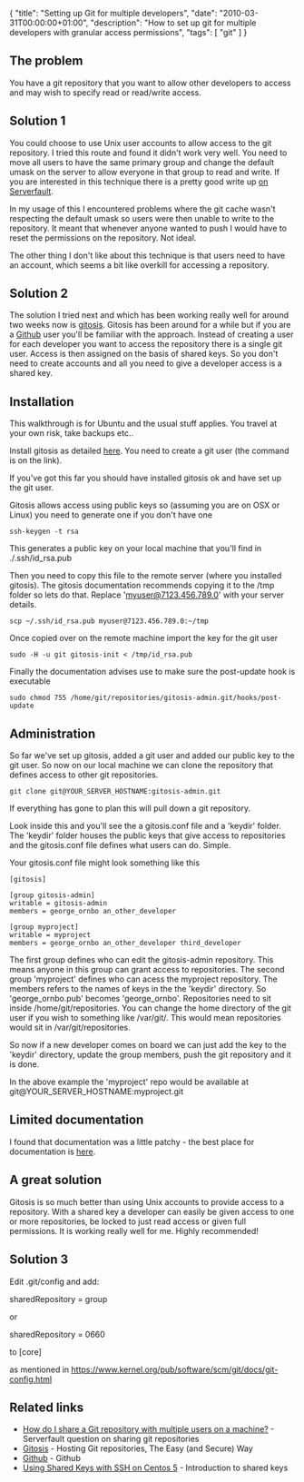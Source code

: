 {
  "title": "Setting up Git for multiple developers",
  "date": "2010-03-31T00:00:00+01:00",
  "description": "How to set up git for multiple developers with granular access permissions",
  "tags": [
    "git"
  ]
}

## The problem

You have a git repository that you want to allow other developers to access and may wish to specify read or read/write access. 

## Solution 1

You could choose to use Unix user accounts to allow access to the git repository. I tried this route and found it didn't work very well. You need to move all users to have the same primary group and change the default umask on the server to allow everyone in that group to read and write. If you are interested in this technique there is a pretty good write up [on Serverfault][1].

In my usage of this I encountered problems where the git cache wasn't respecting the default umask so users were then unable to write to the repository. It meant that whenever anyone wanted to push I would have to reset the permissions on the repository. Not ideal. 

The other thing I don't like about this technique is that users need to have an account, which seems a bit like overkill for accessing a repository.

## Solution 2

The solution I tried next and which has been working really well for around two weeks now is [gitosis][2]. Gitosis has been around for a while but if you are a [Github][3] user you'll be familiar with the approach. Instead of creating a user for each developer you want to access the repository there is a single git user. Access is then assigned on the basis of shared keys. So you don't need to create accounts and all you need to give a developer access is a shared key. 

## Installation

This walkthrough is for Ubuntu and the usual stuff applies. You travel at your own risk, take backups etc..

Install gitosis as detailed [here][2]. You need to create a git user (the command is on the link). 

If you've got this far you should have installed gitosis ok and have set up the git user.

Gitosis allows access using public keys so (assuming you are on OSX or Linux) you need to generate one if you don't have one

    ssh-keygen -t rsa

This generates a public key on your local machine that you'll find in ./.ssh/id_rsa.pub

Then you need to copy this file to the remote server (where you installed gitosis). The gitosis documentation recommends copying it to the /tmp folder so lets do that. Replace 'myuser@7123.456.789.0' with your server details. 

    scp ~/.ssh/id_rsa.pub myuser@7123.456.789.0:~/tmp

Once copied over on the remote machine import the key for the git user 

    sudo -H -u git gitosis-init < /tmp/id_rsa.pub

Finally the documentation advises use to make sure the post-update hook is executable

    sudo chmod 755 /home/git/repositories/gitosis-admin.git/hooks/post-update

## Administration

So far we've set up gitosis, added a git user and added our public key to the git user. So now on our local machine we can clone the repository that defines access to other git repositories.

    git clone git@YOUR_SERVER_HOSTNAME:gitosis-admin.git

If everything has gone to plan this will pull down a git repository. 

Look inside this and you'll see the a gitosis.conf file and a 'keydir' folder. The 'keydir' folder houses the public keys that give access to repositories and the gitosis.conf file defines what users can do. Simple. 

Your gitosis.conf file might look something like this

    [gitosis]

    [group gitosis-admin]
    writable = gitosis-admin
    members = george_ornbo an_other_developer

    [group myproject]
    writable = myproject
    members = george_ornbo an_other_developer third_developer 

The first group defines who can edit the gitosis-admin repository. This means anyone in this group can grant access to repositories. The second group 'myproject' defines who can acess the myproject repository. The members refers to the names of keys in the the 'keydir' directory. So 'george\_ornbo.pub' becomes 'george\_ornbo'. Repositories need to sit inside /home/git/repositories. You can change the home directory of the git user if you wish to something like /var/git/. This would mean repositories would sit in /var/git/repositories. 

So now if a new developer comes on board we can just add the key to the 'keydir' directory, update the group members, push the git repository and it is done.

In the above example the 'myproject' repo would be available at git@YOUR\_SERVER\_HOSTNAME:myproject.git

## Limited documentation

I found that documentation was a little patchy - the best place for documentation is [here][2].

## A great solution

Gitosis is so much better than using Unix accounts to provide access to a repository. With a shared key a developer can easily be given access to one or more repositories, be locked to just read access or given full permissions. It is working really well for me. Highly recommended!

## Solution 3

Edit .git/config and add:

sharedRepository = group

  or

sharedRepository = 0660

to [core]

as mentioned in https://www.kernel.org/pub/software/scm/git/docs/git-config.html


## Related links

* [How do I share a Git repository with multiple users on a machine?][1] - Serverfault question on sharing git repositories
* [Gitosis][2] - Hosting Git repositories, The Easy (and Secure) Way
* [Github][3] - Github
* [Using Shared Keys with SSH on Centos 5][4] - Introduction to shared keys

[1]: http://serverfault.com/questions/26954/how-do-i-share-a-git-repository-with-multiple-users-on-a-machine
[2]: http://scie.nti.st/2007/11/14/hosting-git-repositories-the-easy-and-secure-way/
[3]: http://github.com/
[4]: //using_shared_keys_with_ssh_on_centos_5/
